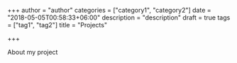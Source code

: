 +++
author = "author"
categories = ["category1", "category2"]
date = "2018-05-05T00:58:33+06:00"
description = "description"
draft = true
tags = ["tag1", "tag2"]
title = "Projects"

+++

About my project
